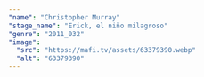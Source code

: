 ```yaml
---
"name": "Christopher Murray"
"stage_name": "Erick, el niño milagroso"
"genre": "2011_032"
"image":
  "src": "https://mafi.tv/assets/63379390.webp"
  "alt": "63379390"
---
```

